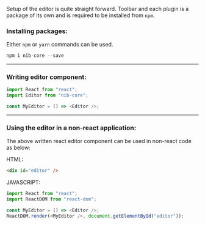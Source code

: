 Setup of the editor is quite straight forward. Toolbar and each plugin is a package of its own and is required to be installed from `npm`.

### Installing packages:

Either `npm` or `yarn` commands can be used.

```js static
npm i nib-core --save
```

---

### Writing editor component:

```js static
import React from "react";
import Editor from "nib-core";

const MyEditor = () => <Editor />;
```

---

### Using the editor in a non-react application:

The above written react editor component can be used in non-react code as below:

HTML:

```html static
<div id="editor" />
```

JAVASCRIPT:

```js static
import React from "react";
import ReactDOM from "react-dom";

const MyEditor = () => <Editor />;
ReactDOM.render(<MyEditor />, document.getElementById("editor"));
```
